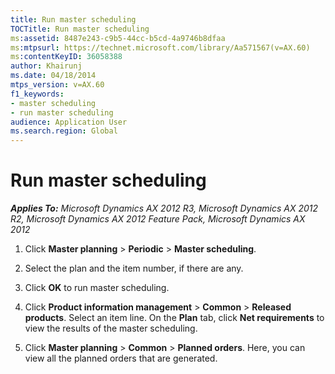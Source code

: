 ```yaml
---
title: Run master scheduling
TOCTitle: Run master scheduling
ms:assetid: 8487e243-c9b5-44cc-b5cd-4a9746b8dfaa
ms:mtpsurl: https://technet.microsoft.com/library/Aa571567(v=AX.60)
ms:contentKeyID: 36058388
author: Khairunj
ms.date: 04/18/2014
mtps_version: v=AX.60
f1_keywords:
- master scheduling
- run master scheduling
audience: Application User
ms.search.region: Global
---
```


# Run master scheduling 


_**Applies To:** Microsoft Dynamics AX 2012 R3, Microsoft Dynamics AX 2012 R2, Microsoft Dynamics AX 2012 Feature Pack, Microsoft Dynamics AX 2012_

1.  Click **Master planning** \> **Periodic** \> **Master scheduling**.

2.  Select the plan and the item number, if there are any.

3.  Click **OK** to run master scheduling.

4.  Click **Product information management** \> **Common** \> **Released products**. Select an item line. On the **Plan** tab, click **Net requirements** to view the results of the master scheduling.

5.  Click **Master planning** \> **Common** \> **Planned orders**. Here, you can view all the planned orders that are generated.

  


